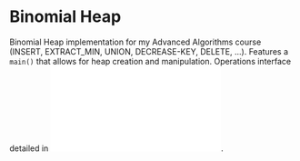 # Binomial Heap

Binomial Heap implementation for my Advanced Algorithms course (INSERT, EXTRACT_MIN, UNION, DECREASE-KEY, DELETE, ...). Features a `main()` that allows for heap creation and manipulation. Operations interface detailed in ![script.pdf](./script.pdf).
